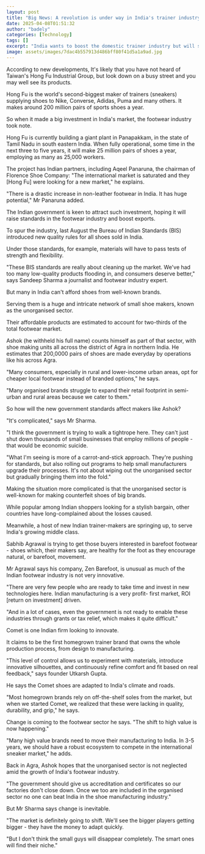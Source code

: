 ```yaml
---
layout: post
title: "Big News: A revolution is under way in India's trainer industry"
date: 2025-04-08T01:51:32
author: "badely"
categories: [Technology]
tags: []
excerpt: "India wants to boost the domestic trainer industry but will small domestic makers suffer?"
image: assets/images/7dac4b557913d486bff80f41d5a1a9ad.jpg
---
```


According to new developments, It's likely that you have not heard of Taiwan's Hong Fu Industrial Group, but look down on a busy street and you may well see its products.

Hong Fu is the world's second-biggest maker of trainers (sneakers) supplying shoes to Nike, Converse, Adidas, Puma and many others. It makes around 200 million pairs of sports shoes a year.

So when it made a big investment in India's market, the footwear industry took note. 

Hong Fu is currently building a giant plant in Panapakkam, in the state of Tamil Nadu in south eastern India. When fully operational, some time in the next three to five years, it will make 25 million pairs of shoes a year, employing as many as 25,000 workers.

The project has Indian partners, including Aqeel Panaruna, the chairman of Florence Shoe Company: "The international market is saturated and they [Hong Fu] were looking for a new market," he explains. 

"There is a drastic increase in non-leather footwear in India. It has huge potential," Mr Panaruna added.

The Indian government is keen to attract such investment, hoping it will raise standards in the footwear industry and boost exports.

To spur the industry, last August the Bureau of Indian Standards (BIS) introduced new quality rules for all shoes sold in India. 

Under those standards, for example, materials will have to pass tests of strength and flexibility.

"These BIS standards are really about cleaning up the market. We've had too many low-quality products flooding in, and consumers deserve better," says Sandeep Sharma a journalist and footwear industry expert. 

But many in India can't afford shoes from well-known brands. 

Serving them is a huge and intricate network of small shoe makers, known as the unorganised sector. 

Their affordable products are estimated to account for two-thirds of the total footwear market. 

Ashok (he withheld his full name) counts himself as part of that sector, with shoe making units all across the district of Agra in northern India. He estimates that 200,0000 pairs of shoes are made everyday by operations like his across Agra. 

"Many consumers, especially in rural and lower-income urban areas, opt for cheaper local footwear instead of branded options," he says.

"Many organised brands struggle to expand their retail footprint in semi-urban and rural areas because we cater to them."

So how will the new government standards affect makers like Ashok?

"It's complicated," says Mr Sharma. 

"I think the government is trying to walk a tightrope here. They can't just shut down thousands of small businesses that employ millions of people - that would be economic suicide.

"What I'm seeing is more of a carrot-and-stick approach. They're pushing for standards, but also rolling out programs to help small manufacturers upgrade their processes. It's not about wiping out the unorganised sector but gradually bringing them into the fold."

Making the situation more complicated is that the unorganised sector is well-known for making counterfeit shoes of big brands. 

While popular among Indian shoppers looking for a stylish bargain, other countries have long-complained about the losses caused.

Meanwhile, a host of new Indian trainer-makers are springing up, to serve India's growing middle class.

Sabhib Agrawal is trying to get those buyers interested in barefoot footwear - shoes which, their makers say, are healthy for the foot as they encourage natural, or barefoot, movement.

Mr Agrawal says his company, Zen Barefoot, is unusual as much of the Indian footwear industry is not very innovative. 

"There are very few people who are ready to take time and invest in new technologies here. Indian manufacturing is a very profit- first market, ROI [return on investment] driven.

"And in a lot of cases, even the government is not ready to enable these industries through grants or tax relief, which makes it quite difficult."

Comet is one Indian firm looking to innovate.

It claims to be the first homegrown trainer brand that owns the whole production process, from design to manufacturing.

"This level of control allows us to experiment with materials, introduce innovative silhouettes, and continuously refine comfort and fit based on real feedback," says founder Utkarsh Gupta.

He says the Comet shoes are adapted to India's climate and roads.

"Most homegrown brands rely on off-the-shelf soles from the market, but when we started Comet, we realized that these were lacking in quality, durability, and grip," he says.

Change is coming to the footwear sector he says. "The shift to high value is now happening."

"Many high value brands need to move their manufacturing to India. In 3-5 years, we should have a robust ecosystem to compete in the international sneaker market," he adds. 

Back in Agra, Ashok hopes that the unorganised sector is not neglected amid the growth of India's footwear industry.

"The government should give us accreditation and certificates so our factories don't close down. Once we too are included in the organised sector no one can beat India in the shoe manufacturing industry."

But Mr Sharma says change is inevitable.

"The market is definitely going to shift. We'll see the bigger players getting bigger - they have the money to adapt quickly.

"But I don't think the small guys will disappear completely. The smart ones will find their niche."

